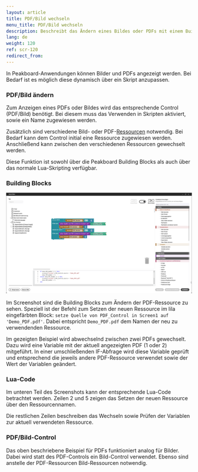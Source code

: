 ```yaml
---
layout: article
title: PDF/Bild wechseln
menu_title: PDF/Bild wechseln
description: Beschreibt das Ändern eines Bildes oder PDFs mit einem Building Block oder Skript.
lang: de
weight: 120
ref: scr-120
redirect_from:
---
```


In Peakboard-Anwendungen können Bilder und PDFs angezeigt werden. Bei Bedarf ist es möglich diese dynamisch über ein Skript anzupassen.

### PDF/Bild ändern

Zum Anzeigen eines PDFs oder Bildes wird das entsprechende Control (PDF/Bild) benötigt. Bei diesem muss das Verwenden in Skripten aktiviert, sowie ein Name zugewiesen werden.

Zusätzlich sind verschiedene Bild- oder PDF-[Ressourcen](https://help.peakboard.com/resources/de-resources-intro.html) notwendig. Bei Bedarf kann dem Control initial eine Ressource zugewiesen werden. Anschließend kann zwischen den verschiedenen Ressourcen gewechselt werden.

Diese Funktion ist sowohl über die Peakboard Building Blocks als auch über das normale Lua-Skripting verfügbar.

### Building Blocks

![Building Blocks PDF wechseln](/assets/images/scripting/Scripting_Beispiele/pdf-image-change/de-pdf-change-script.png)

Im Screenshot sind die Building Blocks zum Ändern der PDF-Ressource zu sehen. Speziell ist der Befehl zum Setzen der neuen Ressource im lila eingefärbten Block: ```setze Quelle von PDF_Control in Screen1 auf 'Demo_PDF.pdf'```. Dabei entspricht ```Demo_PDF.pdf``` dem Namen der neu zu verwendenden Ressource.

Im gezeigten Beispiel wird abwechselnd zwischen zwei PDFs gewechselt. Dazu wird eine Variable mit der aktuell angezeigten PDF (1 oder 2) mitgeführt. In einer umschließenden IF-Abfrage wird diese Variable geprüft und entsprechend die jeweils andere PDF-Ressource verwendet sowie der Wert der Variablen geändert.

### Lua-Code

Im unteren Teil des Screenshots kann der entsprechende Lua-Code betrachtet werden. Zeilen 2 und 5 zeigen das Setzen der neuen Ressource über den Ressourcennamen.

Die restlichen Zeilen beschreiben das Wechseln sowie Prüfen der Variablen zur aktuell verwendeten Ressource.

### PDF/Bild-Control

Das oben beschriebene Beispiel für PDFs funktioniert analog für Bilder. Dabei wird statt des PDF-Controls ein Bild-Control verwendet. Ebenso sind anstelle der PDF-Ressourcen Bild-Ressourcen notwendig.